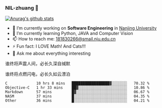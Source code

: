 ### NIL-zhuang 👋

<!--
**NIL-zhuang/NIL-zhuang** is a ✨ _special_ ✨ repository because its `README.md` (this file) appears on your GitHub profile.

Here are some ideas to get you started:

- 🔭 I’m currently working on ...
- 🌱 I’m currently learning ...
- 👯 I’m looking to collaborate on ...
- 🤔 I’m looking for help with ...
- 💬 Ask me about ...
- 📫 How to reach me: ...
- 😄 Pronouns: ...
- ⚡ Fun fact: ...
-->

[![Anurag's github stats](https://github-readme-stats.vercel.app/api?username=NIL-zhuang)](https://github.com/anuraghazra/github-readme-stats)

- 🔭 I’m currently working on **Software Engineering** in [Nanjing University](https://www.nju.edu.cn/)
- 🌱 I’m currently learning Python, JAVA and Computer Vision
- 📫 How to reach me: 181830266@smail.nju.edu.cn
- ⚡ Fun fact: I LOVE Math! And Cats!!!
- 💬 Ask me about everything interesting

谁终将声震人间，必长久深自缄默

谁终将点燃闪电，必长久如云漂泊

<!--START_SECTION:waka-->
```text
C             10 hrs 8 mins   █████████████████▓░░░░░░░   70.32 % 
Objective-C   1 hr 33 mins    ██▓░░░░░░░░░░░░░░░░░░░░░░   10.86 % 
Markdown      57 mins         █▓░░░░░░░░░░░░░░░░░░░░░░░   06.67 % 
NASM          37 mins         █░░░░░░░░░░░░░░░░░░░░░░░░   04.35 % 
Other         36 mins         █░░░░░░░░░░░░░░░░░░░░░░░░   04.21 % 
```
<!--END_SECTION:waka-->
